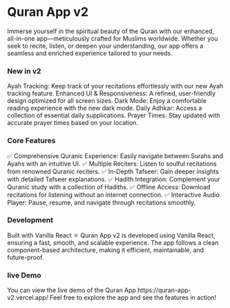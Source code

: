# Quran App v2

Immerse yourself in the spiritual beauty of the Quran with our enhanced, all-in-one app—meticulously crafted for Muslims worldwide. Whether you seek to recite, listen, or deepen your understanding, our app offers a seamless and enriched experience tailored to your needs.
<h3>New in v2 </h3>
Ayah Tracking: Keep track of your recitations effortlessly with our new Ayah tracking feature.
Enhanced UI & Responsiveness: A refined, user-friendly design optimized for all screen sizes.
Dark Mode: Enjoy a comfortable reading experience with the new dark mode.
Daily Adhkar: Access a collection of essential daily supplications.
Prayer Times: Stay updated with accurate prayer times based on your location.
<h3>Core Features </h3>
✅ Comprehensive Quranic Experience: Easily navigate between Surahs and Ayahs with an intuitive UI.
✅ Multiple Reciters: Listen to soulful recitations from renowned Quranic reciters.
✅ In-Depth Tafseer: Gain deeper insights with detailed Tafseer explanations.
✅ Hadith Integration: Complement your Quranic study with a collection of Hadiths.
✅ Offline Access: Download recitations for listening without an internet connection.
✅ Interactive Audio Player: Pause, resume, and navigate through recitations smoothly.

<h3>Development </h3>
Built with Vanilla React ⚛️
Quran App v2 is developed using Vanilla React, ensuring a fast, smooth, and scalable experience. The app follows a clean component-based architecture, making it efficient, maintainable, and future-proof.

<h3> live Demo </h3>
You can view the live demo of the Quran App 
https://quran-app-v2.vercel.app/
Feel free to explore the app and see the features in action!

